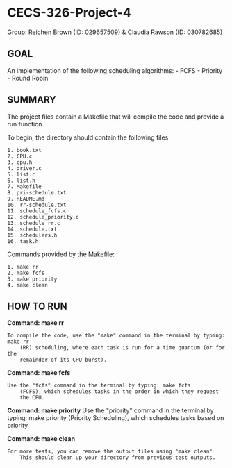 # CECS-326-Project-4
Group: Reichen Brown (ID: 029657509) & Claudia Rawson (ID: 030782685)


## GOAL
An implementation of the following scheduling algorithms:
    - FCFS
    - Priority
    - Round Robin


## SUMMARY
The project files contain a Makefile that will compile the code and provide a run function.

To begin, the directory should contain the following files:

    1. book.txt
    2. CPU.c
    3. cpu.h
    4. driver.c
    5. list.c
    6. list.h
    7. Makefile
    8. pri-schedule.txt
    9. README.md
    10. rr-schedule.txt
    11. schedule_fcfs.c
    12. schedule_priority.c 
    13. schedule_rr.c
    14. schedule.txt
    15. schedulers.h
    16. task.h

Commands provided by the Makefile:

    1. make rr
    2. make fcfs
    3. make priority
    4. make clean

## HOW TO RUN
**Command: make rr**

    To compile the code, use the "make" command in the terminal by typing: make rr
        (RR) scheduling, where each task is run for a time quantum (or for the
        remainder of its CPU burst).
    
**Command: make fcfs**

    Use the "fcfs" command in the terminal by typing: make fcfs
        (FCFS), which schedules tasks in the order in which they request
        the CPU.

**Command: make priority**
    Use the "priority" command in the terminal by typing: make priority
        (Priority Scheduling), which schedules tasks based on priority

**Command: make clean**

    For more tests, you can remove the output files using "make clean"
        This should clean up your directory from previous test outputs.